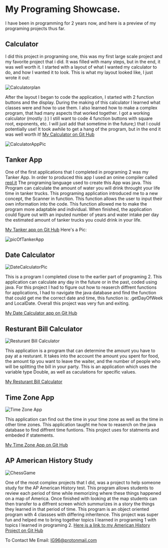 # My Programing Showcase. 

I have been in programming for 2 years now, and here is a preview of my programing projects thus far. 

## Calculator
 I did this project in programing one, this was my first large scale project and my favorite project that i did. It was filled with many steps, but in the end, it was well worth it. I started with a layout of what I wanted my calculator to do, and how I wanted it to look. This is what my layout looked like, I just wrote it out:
 
 
![Calculatorplan](https://github.com/IG9626/Calculator/blob/master/calculatorPlan.jpg?raw=true)

After the layout I began to code the application, I started with 2 function buttons and the display. During the making of this calculator I learned what classes were and how to use them. I also learned how to make a complex program, that had many aspects that worked together.  I got a working calculator (mostly :):) I still want to code 4 function buttons with square root, exponents, etc. I will just add that sometime in the future;) that I could potentially use! It took awhile to get a hang of the program, but in the end it was well worth it!
[My Calculator on Git Hub]( https://github.com/IG9626/Calculator " link to GitHub page all about the Calculator app ")


![CalculatorAppPic](https://github.com/IG9626/Calculator/blob/master/picture/Screen%20Shot%202018-02-14%20at%201.39.07%20PM.png?raw=true)




## Tanker App
One of the first applications that I completed in programing 2 was my Tanker App. In order to produced this app I used an onine compiler called [repl.it]( https://repl.it/repls " Link to the repl.it website ")  The programing language used to create this App was java. This Program can calculate the amount of water you will drink throught your life time in tanker trucks. This programing application introduced me to a new concept, the Scanner in function. This function allows the user to input their own information into the code. This function allowed me to make the program more adaptable and individual. When finished, the application could figure out with an inputed number of years and water intake per day the estimated amount of tanker trucks you could drink in your life. 

[My Tanker app on Git Hub]( https://github.com/IG9626/tankerApp "link to GitHub page all about the Tanker app") 
Here's a Pic:

![picOfTankerApp](https://github.com/IG9626/tankerApp/blob/master/TankerAppPic.png?raw=true)

## Date Calculator
![DateCalculatorPic](https://github.com/IG9626/dateCalculator/blob/master/DateCalculatorPic.png?raw=true)

This is a program I completed close to the earlier part of programing 2. This application can calculate any day in the future or in the past, coded using java. For this project I had to figure out how to reaserch diffrent functions for applications, I had to navigate the java database and find the function that could get me the correct date and time, this function is: .getDayOfWeek and LocalDate. Overall this project was very fun and exiting.

[My Date Calculator app on Git Hub]( https://github.com/IG9626/dateCalculator " link to GitHub page all about the Date Calculator app ")

## Resturant Bill Calculator
![Resturant Bill Calculator](https://github.com/IG9626/BillCalculator/blob/master/ResturantBillCalculator.png?raw=true)

This application is a program that can determine the amount you have to pay at a resturant. It takes into the account the amount you spent for food, the amount tip you want to leave the waiter, and the number of people who will be splitting the bill in your party. This is an application which uses the variable type Double, as well as caculations for specific values. 


[My Resturant Bill Calculator]( https://github.com/IG9626/BillCalculator " link to GitHub page all about the Resturant Bill Calculator app ")
 


## Time Zone App

![Time Zone App](https://github.com/IG9626/TimeZone/blob/master/TimeZonePic.png?raw=true)

This application can find out the time in your time zone as well as the time in other time zones. This application taught me how to reaserch on the java database to find diffrent time funtions. This project uses for statments and embeded if statements. 


[My Time Zone App on Git Hub]( https://github.com/IG9626/TimeZone "link to GitHub page all about the Time Zone App ")



## AP American History Study  

![ChessGame](https://github.com/IG9626/AmericanHistoryPP/blob/master/picturesOfProject/americanHistoryPeriodChoices.png?raw=true)


One of the most complex projects that I did, was a project to help someone study for the AP American History test. This program allows students to review each period of time while memorizing where these things happened on a map of America. Once finished with looking at the map students can then transfer to a diffrent screen which summurizes in a story the things they learned in that period of time. This program is an object oriented program with 4 classses with differing inheritence. This project was super fun and helped me to bring together topics I learned in programing 1 with topics I learned in programing 2. 
[Here is a link to my American History Project on Git Hub]( https://github.com/IG9626/AmericanHistoryPP " link to GitHub page all about the American History app ")

To Contact Me Email: IG96@protonmail.com
